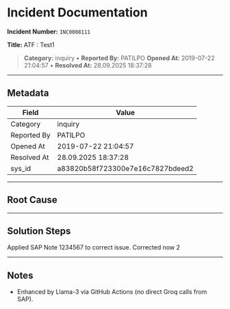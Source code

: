 # Incident Documentation

**Incident Number:** `INC0008111`

**Title:** ATF : Test1

> **Category:** inquiry • **Reported By:** PATILPO
> **Opened At:** 2019-07-22 21:04:57 • **Resolved At:** 28.09.2025 18:37:28

---

## Metadata

| Field | Value |
|---|---|
| Category | inquiry |
| Reported By | PATILPO |
| Opened At | 2019-07-22 21:04:57 |
| Resolved At | 28.09.2025 18:37:28 |
| sys_id | a83820b58f723300e7e16c7827bdeed2 |

---

## Root Cause



---

## Solution Steps

Applied SAP Note 1234567 to correct issue. Corrected now 2

---

## Notes

- Enhanced by Llama-3 via GitHub Actions (no direct Groq calls from SAP).
